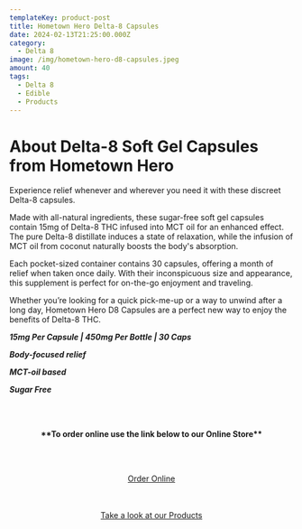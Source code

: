 ```yaml
---
templateKey: product-post
title: Hometown Hero Delta-8 Capsules
date: 2024-02-13T21:25:00.000Z
category:
  - Delta 8
image: /img/hometown-hero-d8-capsules.jpeg
amount: 40
tags:
  - Delta 8
  - Edible
  - Products
---
```

# **About Delta-8 Soft Gel Capsules from Hometown Hero**

Experience relief whenever and wherever you need it with these discreet Delta-8 capsules.

Made with all-natural ingredients, these sugar-free soft gel capsules contain 15mg of Delta-8 THC infused into MCT oil for an enhanced effect. The pure Delta-8 distillate induces a state of relaxation, while the infusion of MCT oil from coconut naturally boosts the body's absorption.

Each pocket-sized container contains 30 capsules, offering a month of relief when taken once daily. With their inconspicuous size and appearance, this supplement is perfect for on-the-go enjoyment and traveling.

Whether you’re looking for a quick pick-me-up or a way to unwind after a long day, Hometown Hero D8 Capsules are a perfect new way to enjoy the benefits of Delta-8 THC.

***15mg Per Capsule | 450mg Per Bottle | 30 Caps***

***Body-focused relief***

***MCT-oil based***

***Sugar Free***

<br><br>

<Center>

**\*\*To order online use the link below to our Online Store\*\***

<br><br>

<Center><a class="link-view-more-products" target="_blank" href="https://capitalcbd.shop/product/hometown-hero-delta-8-capsules-15mg/">Order Online</a></

<br><br><br>

<Center><a class="link-view-more-products" target="_blank" href="https://capitalamericanshaman.com/products">Take a look at our Products</a></Center>

<br><br>